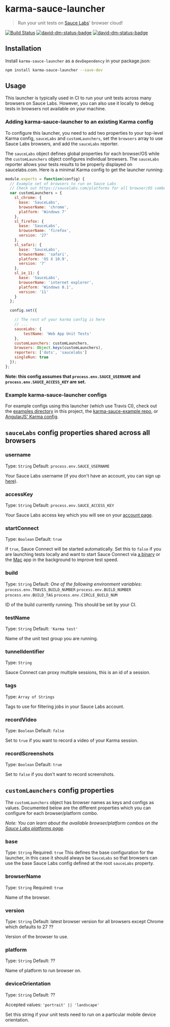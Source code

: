 # karma-sauce-launcher

> Run your unit tests on [Sauce Labs](https://saucelabs.com/)' browser cloud!

[![Build Status](https://travis-ci.org/karma-runner/karma-sauce-launcher.svg?branch=doc)](https://travis-ci.org/karma-runner/karma-sauce-launcher) [![david-dm-status-badge](https://david-dm.org/karma-runner/karma-sauce-launcher.png)](https://david-dm.org/karma-runner/karma-sauce-launcher#info=dependencies&view=table)
 [![david-dm-status-badge](https://david-dm.org/karma-runner/karma-sauce-launcher/dev-status.png)](https://david-dm.org/karma-runner/karma-sauce-launcher#info=devDependencies&view=table)

## Installation

Install `karma-sauce-launcher` as a `devDependency` in your package.json:

```bash
npm install karma-sauce-launcher --save-dev
```

## Usage

This launcher is typically used in CI to run your unit tests across many browsers on Sauce Labs. However, you can also use it locally to debug tests in browsers not available on your machine.

### Adding karma-sauce-launcher to an existing Karma config

To configure this launcher, you need to add two properties to your top-level Karma config, `sauceLabs` and `customLaunchers`, set the `browsers` array to use Sauce Labs browsers, and add the `sauceLabs` reporter.

The `sauceLabs` object defines global properties for each browser/OS while the `customLaunchers` object configures individual browsers. The `sauceLabs` reporter allows your tests results to be properly displayed on saucelabs.com. Here is a minimal Karma config to get the launcher running:

```js
module.exports = function(config) {
  // Example set of browsers to run on Sauce Labs
  // Check out https://saucelabs.com/platforms for all browser/OS combos
  var customLaunchers = {
    sl_chrome: {
      base: 'SauceLabs',
      browserName: 'chrome',
      platform: 'Windows 7'
    },
    sl_firefox: {
      base: 'SauceLabs',
      browserName: 'firefox',
      version: '27'
    },
    sl_safari: {
      base: 'SauceLabs',
      browserName: 'safari',
      platform: 'OS X 10.9',
      version: '7'
    },
    sl_ie_11: {
      base: 'SauceLabs',
      browserName: 'internet explorer',
      platform: 'Windows 8.1',
      version: '11'
    }
  };

  config.set({

    // The rest of your karma config is here
    // ...
    sauceLabs: {
        testName: 'Web App Unit Tests'
    },
    customLaunchers: customLaunchers,
    browsers: Object.keys(customLaunchers),
    reporters: ['dots', 'saucelabs']
    singleRun: true
  });
};
```

**Note: this config assumes that `process.env.SAUCE_USERNAME` and `process.env.SAUCE_ACCESS_KEY` are set.**

### Example karma-sauce-launcher configs

For example configs using this launcher (which use Travis CI), check out the [examples directory](https://github.com/karma-runner/karma-sauce-launcher/tree/master/examples) in this project, the [karma-sauce-example repo](https://github.com/saucelabs/sauce-karma-example), or [AngularJS' Karma config](https://github.com/angular/angular.js/blob/master/karma-shared.conf.js).

## `sauceLabs` config properties shared across all browsers

### username
Type: `String`
Default: `process.env.SAUCE_USERNAME`

Your Sauce Labs username (if you don't have an account, you can sign up [here](https://saucelabs.com/signup/plan/free)).

### accessKey
Type: `String`
Default: `process.env.SAUCE_ACCESS_KEY`

Your Sauce Labs access key which you will see on your [account page](https://saucelabs.com/account).

### startConnect
Type: `Boolean`
Default: `true`

If `true`, Sauce Connect will be started automatically. Set this to `false` if you are launching tests locally and want to start Sauce Connect via [a binary](https://saucelabs.com/docs/connect) or the [Mac](https://saucelabs.com/mac) app in the background to improve test speed.

### build
Type: `String`
Default: *One of the following environment variables*:
`process.env.TRAVIS_BUILD_NUMBER`
`process.env.BUILD_NUMBER`
`process.env.BUILD_TAG`
`process.env.CIRCLE_BUILD_NUM`

ID of the build currently running. This should be set by your CI.

### testName
Type: `String`
Default: `'Karma test'`

Name of the unit test group you are running.

### tunnelIdentifier
Type: `String`

Sauce Connect can proxy multiple sessions, this is an id of a session.

### tags
Type: `Array of Strings`

Tags to use for filtering jobs in your Sauce Labs account.

### recordVideo
Type: `Boolean`
Default: `false`

Set to `true` if you want to record a video of your Karma session.

### recordScreenshots
Type: `Boolean`
Default: `true`

Set to `false` if you don't want to record screenshots.

## `customLaunchers` config properties

The `customLaunchers` object has browser names as keys and configs as values. Documented below are the different properties which you can configure for each browser/platform combo.

*Note: You can learn about the available browser/platform combos on the [Sauce Labs platforms page](https://saucelabs.com/platforms).*

### base
Type: `String`
Required: `true`
This defines the base configuration for the launcher, in this case it should always be `SauceLabs` so that browsers can use the base Sauce Labs config defined at the root `sauceLabs` property.

### browserName
Type: `String`
Required: `true`

Name of the browser.

### version
Type: `String`
Default: latest browser version for all browsers except Chrome which defaults to 27 ??

Version of the browser to use.

### platform
Type: `String`
Default: ??

Name of platform to run browser on.

### deviceOrientation
Type: `String`
Default: ??

Accepted values: `'portrait' || 'landscape'`

Set this string if your unit tests need to run on a particular mobile device orientation.
